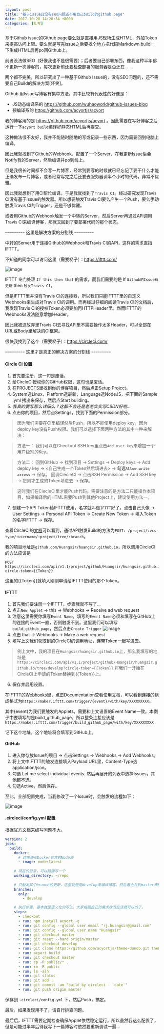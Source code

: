```yaml
---
layout: post
title: "基于issue且没有seo问题还不用自己build的github page"
date: 2017-10-28 14:28:34 +8000
categories: [乱写]
---
```

基于Github issue的Github page要么就是直接用JS现场生成HTML，外加Token来提高访问上限。要么就是写完issue之后要找个地方把代码Markdown build一下生成HTML后再po回Github上。

前者没法做SEO（好像我也不是很需要）；后者要自己部署东西，像我这种半年都不更新一次博客的，每次更新前还要检查部署的服务器是否还在.....

两个都不完美，所以研究出了一种基于Github Issue的，没有SEO问题的，还不需要自己Build的解决方案[坏笑]。

<!-- more -->

Github 用Issue写博客有集中方法，其中比较有代表性的好像是： 
* JS动态编译系的 https://github.com/wuhaoworld/github-issues-blog
* 预编译系的 https://github.com/acyortjs/acyort 

我的博客用的是 https://github.com/acyortjs/acyort 。因此需要在写好博客之后运行一下`acyort build`编译好静态HTML后再提交。

这种做法很不友好，我并不能随时随地的写或记录一些东西，因为需要回到电脑上编译。

因此我就找到了Github的Webhook，配置了一个Server，在我更新Issue后会Notify我的Server，然后编译并po到线上。

但是我很长时间都不会写一片博客，经常到要写的时候就已经忘记了要干什么才能正确发布一片博客，或者经常写完之后还要去服务器调半个小时的代码，非常不优雅。

因此我就想到了用CI帮忙编译。于是我就找到了`Travis CI`。经过研究发现Travis CI没有基于Issue的触发器。所以想要触发Travis CI要么产生一个Push，要么手动触发Travis CI的Trigger，还是不够优雅。

或者用Github的Webhook触发一个中转的Server，然后Server再通过API调用Travis CI来编译博客，那就又回到了要部署代码的那个状态。

----------   这里是解决方案的分割线   ----------

中转的Server用于连接Github的Webhook和Travis CI的API，这样的需求直指IFTTT。

不知道的同学可以访问这里（需要梯子）：https://ifttt.com/

![image](https://user-images.githubusercontent.com/3870517/32136474-027ca5da-bbd4-11e7-8800-4672b50edc5e.png)

IFTTT 专门处理 `If this then that` 的需求，而我们需要的是 If `Github的Issue有更新` then `触发Travis CI`。

但是IFTTT里并没有Travis CI的连接器，所以我们只能IFTTT里的自定义Webhooks来生成对Travis CI的调用。而再经过仔细的阅读Travis CI的文档后，我发现Travis CI的授权Token必须要加再HTTPHeader里。然而IFTTT的Webhooks没法随意增加Header。

因此我被迫放弃里Travis CI去寻找API里不需要操作太多Header，可以全部在URL或Body里解决的CI框架。

很快我找到了这个（需要梯子）：https://circleci.com/ 

----------   这里才是真正的解决方案的分割线   ----------

#### Circle CI 设置

1. 首先要注册，这一句是废话。
2. 给CircleCI授权你的GitHub权限，这句也是废话。
3. 在PROJECTS里找到你的博客项目，然后点击Setup Projcct。
4. System选Linux，Platform选最新，Language选NodeJS，把下面的Sample .yml 拷出来保存，然后点Start building。
5. *我真的要写那么详细么？这都不会还是老老实实写CSDN好啦...*
6. 点击你的项目，然后点Settings，找到下面的Permission部分。
> 因为我们需要在CI里编译然后Push，所以不能使用deploy key，因为deploy key没有Push权限。我们可以选择下面两种方法的其中一种来解决：

> 方法一：
> 我们可以在Checkout SSH key里点击`Add user key`来增加一个用户级别的Key。
  
> 方法二：
> 回到GitHub -> 找到项目 -> Settings -> Deploy keys -> Add deploy key -> <自己生成一个Token然后填进去> -> **勾选`Allow write access`** -> 保存。
> 回调CiecleCI -> 点击SSH Permission -> Add SSH key -> 把刚才生成的Token填进去 -> 保存。
     
> 这时我们在CiecleCI里才能Push代码。需要注意的是方法二只能操作本项目，如果编译后的HTML需要Push到其他Project上，建议使用方法一。

7. 创建一个API Token给IFTTT使用，名字就叫做`IFTTT`好了。点击自己头像 -> User Settings -> Personal API Token -> Create New Token -> 填入Token的名字IFTTT -> 保存。

查看CircleCI的[文档](https://circleci.com/docs/api/)可以看到，通过API触发Build的方法为`POST: /project/:vcs-type/:username/:project/tree/:branch`。

我的项目地址是`github.com/Huangsir/huangsir.github.io`，所以调用CircleCI的方法应该是

```
POST https://circleci.com/api/v1.1/project/github/Huangsir/huangsir.github.io/tree/develop?circle-token={{Token}}
```

这里的{{Token}}就填入刚刚申请给IFTTT使用的那个Token。

#### IFTTT

1. 首先我们要注册一个IFTTT，步骤我就不写了...
2. 点击`New Applet` -> this -> Webhooks -> Receive ad web request
3. 注意这里需要你填写`Event Name`，填写的`Event Name`必须和填写在GitHub上的连接的Event一直，否则触发不到。这里我们可以填写`build_github_page`，然后点击`Create Trigger`
![image](https://user-images.githubusercontent.com/3870517/32136663-4e2457fa-bbd7-11e7-9be9-ed083f9bc63e.png)
4. 点击 that -> Webhooks -> Make a web request
5. 填写上文我们获取到的CircleCI的调用地址，连带Token一起写进去。
> 例上文中，我的项目在`Huangsir/huangsir.github.io`上，那么我填写的地址是
 `https://circleci.com/api/v1.1/project/github/Huangsir/huangsir.github.io/tree/develop?circle-token={{Token}}`
> 将我们一开始在CircleCI上申请的Token替换到{{Token}}上。
6. 保存并启用设置。


在IFTTT的[Webhooks](https://ifttt.com/maker_webhooks)里，点击Documentation查看使用文档，可以看到连接的组成格式为`https://maker.ifttt.com/trigger/{event}/with/key/XXXXXXXXX`。

其中{event}为我们要触发的Applets，需要和上文设置的Event Name一致。本例子中要填写的是build_github_page，所以整条连接应该是`https://maker.ifttt.com/trigger/build_github_page/with/key/XXXXXXXXX`

记下这个地址，这个地址将会填写到GitHub上。

#### GitHub

1. 进入你存放Issue的项目 -> 点击Settings -> Webhooks -> Add Webhooks。
2. 将上文中IFTTT的触发连接填入Payload URL里，Content-Type选application/json。
3. 勾选 Let me select individual events. 然后再展开的列表中选择Issues，其他都不选。
4. 勾选Active，然后保存。

至此，全部配置完成，当我修改了一个Issue时，会触发的流程如下：

![image](https://user-images.githubusercontent.com/3870517/32145342-e1ad4c1c-bc94-11e7-8894-7dad0723d01f.png)

#### .circleci/config.yml 配置

根据[官方文档](https://circleci.com/docs/2.0/sample-config/)来编写问题不大。

```yaml
version: 2
jobs:
  build:
    docker:
      # 这里使用Docker官方的Node源
      - image: node:latest
      
    # 项目的目录，可以随便写一个
    working_directory: ~/repo
    
    # 只触发某个branch的更新，这里我使用develop来编译博客，然后再合并到master来Push。
    branches:
      only:
        - develop

    # 执行步骤，基本就是语义化的写法，大家根据自己的需求改改应该就可以的了。
    steps:
      - checkout
      - run: npm install acyort -g
      - run: git config --global user.email "rj.huangsir@gmail.com"
      - run: git config --global user.name "Huangsir"
      - run: git checkout master
      - run: git reset --hard origin/master
      - run: git checkout develop
      - run: git clone https://github.com/acyortjs/theme-donob.git themes/donob
      - run: acyort build
      - run: git checkout master
      - run: cp -R public/* .
      - run: rm -R public
      - run: ls -alh
      - run: git status
      - run: git add .
      - run: git commit -am "build by circleci - `date`"
      - run: git push origin master
```

保存到 `.circleci/config.yml` 下，然后Push，搞定。

最后，如果发现用不了，请自行排查问题。

最后后，IFTTT需要定期检查确保Applet依然稳定运行，所以虽然我这么配置了，但是可能过半年后待我写下一篇博客时依然要重新调试一遍...
